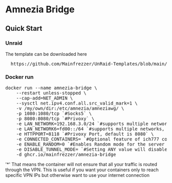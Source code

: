 # Amnezia Bridge

## Quick Start

### Unraid
The template can be downloaded here
<pre>
  https://github.com/Mainfrezzer/UnRaid-Templates/blob/main/mainfrezzer-amnezia-bridge.xml
</pre>

### Docker run
<pre>
docker run --name amnezia-bridge \
    --restart unless-stopped \
    --cap-add=NET_ADMIN \
    --sysctl net.ipv4.conf.all.src_valid_mark=1 \
    -v /my/own/dir:/etc/amnezia/amneziawg/ \
    -p 1080:1080/tcp `#Socks5` \
    -p 8080:8080/tcp `#Privoxy` \
    -e LAN_NETWORK=192.168.3.0/24 `#supports multiple networks, use "," as divider` \
    -e LAN_NETWORK6=fd00::/64 `#supports multiple networks, use "," as divider` \
    -e HTTPPORT=8118 `#Privoxy Port, default is 8080` \
    -e CONNECTED_CONTAINERS= `#Optional feature of ich777 container` \
    -e ENABLE_RANDOM=0 `#Enables Random mode for the server chosen, picks a file from /etc/amnezia/amneziawg at random` \
    -e DISABLE_TUNNEL_MODE= `#Setting ANY value will disable the VPN tunnel enforcement.*` \
    -d ghcr.io/mainfrezzer/amnezia-bridge
</pre>

'*' That means the container will not ensure that all your traffic is routed through the VPN. This is useful if you want your containers only to reach specific VPN IPs but otherwise want to use your internet connection
